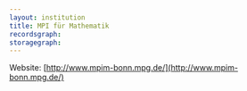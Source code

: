 ```yaml
---
layout: institution
title: MPI für Mathematik
recordsgraph: 
storagegraph: 
---
```


Website: [http://www.mpim-bonn.mpg.de/](http://www.mpim-bonn.mpg.de/)

